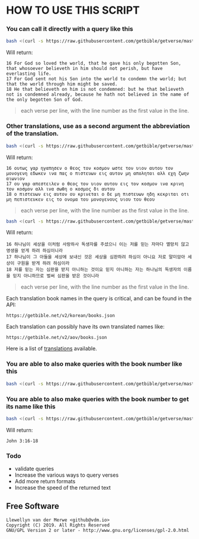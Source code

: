 # HOW TO USE THIS SCRIPT

### You can call it directly with a query like this

```bash
bash <(curl -s https://raw.githubusercontent.com/getbible/getverse/master/src/chapter.sh) "John 3:16-18"
```
Will return:
```text
16 For God so loved the world, that he gave his only begotten Son, that whosoever believeth in him should not perish, but have everlasting life.
17 For God sent not his Son into the world to condemn the world; but that the world through him might be saved.
18 He that believeth on him is not condemned: but he that believeth not is condemned already, because he hath not believed in the name of the only begotten Son of God.
```
> each verse per line, with the line number as the first value in the line.

### Other translations, use as a second argument the abbreviation of the translation.

```bash
bash <(curl -s https://raw.githubusercontent.com/getbible/getverse/master/src/chapter.sh) "John 3:16-18" textusreceptus
```
Will return:
```
16 ουτως γαρ ηγαπησεν ο θεος τον κοσμον ωστε τον υιον αυτου τον μονογενη εδωκεν ινα πας ο πιστευων εις αυτον μη αποληται αλλ εχη ζωην αιωνιον 
17 ου γαρ απεστειλεν ο θεος τον υιον αυτου εις τον κοσμον ινα κρινη τον κοσμον αλλ ινα σωθη ο κοσμος δι αυτου 
18 ο πιστευων εις αυτον ου κρινεται ο δε μη πιστευων ηδη κεκριται οτι μη πεπιστευκεν εις το ονομα του μονογενους υιου του θεου 
```
> each verse per line, with the line number as the first value in the line.

```bash
bash <(curl -s https://raw.githubusercontent.com/getbible/getverse/master/src/chapter.sh) "John 3:16-18" korean
```
Will return:
```
16 하나님이 세상을 이처럼 사랑하사 독생자를 주셨으니 이는 저를 믿는 자마다 멸망치 않고 영생을 얻게 하려 하심이니라 
17 하나님이 그 아들을 세상에 보내신 것은 세상을 심판하려 하심이 아니요 저로 말미암아 세상이 구원을 받게 하려 하심이라 
18 저를 믿는 자는 심판을 받지 아니하는 것이요 믿지 아니하는 자는 하나님의 독생자의 이름을 믿지 아니하므로 벌써 심판을 받은 것이니라 
```
> each verse per line, with the line number as the first value in the line.


Each translation book names in the query is critical, and can be found in the API:
```text
https://getbible.net/v2/korean/books.json
```
Each translation can possibly have its own translated names like:
```text
https://getbible.net/v2/aov/books.json
```

Here is a list of [translations](https://github.com/getbible/v2/blob/master/translations.json) available.

### You are able to also make queries with the book number like this

```bash
bash <(curl -s https://raw.githubusercontent.com/getbible/getverse/master/src/chapter.sh) "43 3:16-18"
```

### You are able to also make queries with the book number to get its name like this

```bash
bash <(curl -s https://raw.githubusercontent.com/getbible/getverse/master/src/name.sh) "43 3:16-18"
```
Will return:
```
John 3:16-18
```

### Todo

- validate queries
- Increase the various ways to query verses
- Add more return formats
- Increase the speed of the returned text

## Free Software

```text
Llewellyn van der Merwe <github@vdm.io>
Copyright (C) 2019. All Rights Reserved
GNU/GPL Version 2 or later - http://www.gnu.org/licenses/gpl-2.0.html
```
